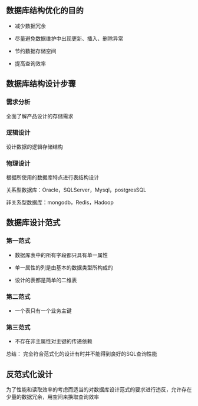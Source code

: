 ## 数据库结构优化的目的

* 减少数据冗余

* 尽量避免数据维护中出现更新、插入、删除异常

* 节约数据存储空间

* 提高查询效率

## 数据库结构设计步骤

### 需求分析
全面了解产品设计的存储需求

### 逻辑设计
设计数据的逻辑存储结构

### 物理设计
根据所使用的数据库特点进行表结构设计

关系型数据库：Oracle，SQLServer，Mysql，postgresSQL

非关系型数据库：mongodb，Redis，Hadoop

## 数据库设计范式

### 第一范式

* 数据库表中的所有字段都只具有单一属性

* 单一属性的列是由基本的数据类型所构成的

* 设计的表都是简单的二维表

### 第二范式

* 一个表只有一个业务主键

### 第三范式

* 不存在非主属性对主键的传递依赖

总结：
完全符合范式化的设计有时并不能得到良好的SQL查询性能

## 反范式化设计

为了性能和读取效率的考虑而适当的对数据库设计范式的要求进行违反，允许存在少量的数据冗余，用空间来换取查询效率 


  






